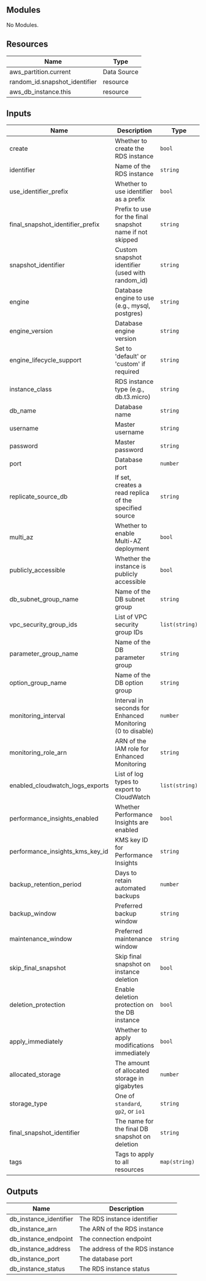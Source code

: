 ## Modules

No Modules.

## Resources

| Name | Type |
|------|------|
| aws_partition.current | Data Source |
| random_id.snapshot_identifier | resource |
| aws_db_instance.this | resource |

## Inputs

| Name | Description | Type | Default | Required |
|------|-------------|------|---------|:--------:|
| create | Whether to create the RDS instance | `bool` | `true` | no |
| identifier | Name of the RDS instance | `string` | `null` | yes |
| use_identifier_prefix | Whether to use identifier as a prefix | `bool` | `false` | no |
| final_snapshot_identifier_prefix | Prefix to use for the final snapshot name if not skipped | `string` | `"final"` | no |
| snapshot_identifier | Custom snapshot identifier (used with random_id) | `string` | `null` | no |
| engine | Database engine to use (e.g., mysql, postgres) | `string` | `null` | yes |
| engine_version | Database engine version | `string` | `null` | no |
| engine_lifecycle_support | Set to 'default' or 'custom' if required | `string` | `null` | no |
| instance_class | RDS instance type (e.g., db.t3.micro) | `string` | `null` | yes |
| db_name | Database name | `string` | `null` | no |
| username | Master username | `string` | `null` | no |
| password | Master password | `string` | `null` | no |
| port | Database port | `number` | `5432` | no |
| replicate_source_db | If set, creates a read replica of the specified source | `string` | `null` | no |
| multi_az | Whether to enable Multi-AZ deployment | `bool` | `false` | no |
| publicly_accessible | Whether the instance is publicly accessible | `bool` | `false` | no |
| db_subnet_group_name | Name of the DB subnet group | `string` | `null` | no |
| vpc_security_group_ids | List of VPC security group IDs | `list(string)` | `[]` | no |
| parameter_group_name | Name of the DB parameter group | `string` | `null` | no |
| option_group_name | Name of the DB option group | `string` | `null` | no |
| monitoring_interval | Interval in seconds for Enhanced Monitoring (0 to disable) | `number` | `0` | no |
| monitoring_role_arn | ARN of the IAM role for Enhanced Monitoring | `string` | `null` | no |
| enabled_cloudwatch_logs_exports | List of log types to export to CloudWatch | `list(string)` | `[]` | no |
| performance_insights_enabled | Whether Performance Insights are enabled | `bool` | `false` | no |
| performance_insights_kms_key_id | KMS key ID for Performance Insights | `string` | `null` | no |
| backup_retention_period | Days to retain automated backups | `number` | `7` | no |
| backup_window | Preferred backup window | `string` | `null` | no |
| maintenance_window | Preferred maintenance window | `string` | `null` | no |
| skip_final_snapshot | Skip final snapshot on instance deletion | `bool` | `false` | no |
| deletion_protection | Enable deletion protection on the DB instance | `bool` | `false` | no |
| apply_immediately | Whether to apply modifications immediately | `bool` | `false` | no |
| allocated_storage | The amount of allocated storage in gigabytes | `number` | `null` | no |
| storage_type | One of `standard`, `gp2`, or `io1` | `string` | `null` | no |
| final_snapshot_identifier | The name for the final DB snapshot on deletion | `string` | `null` | no |
| tags | Tags to apply to all resources | `map(string)` | `{}` | no |

## Outputs

| Name | Description |
|------|-------------|
| db_instance_identifier | The RDS instance identifier |
| db_instance_arn | The ARN of the RDS instance |
| db_instance_endpoint | The connection endpoint |
| db_instance_address | The address of the RDS instance |
| db_instance_port | The database port |
| db_instance_status | The RDS instance status |
